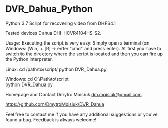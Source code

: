 # DVR_Dahua_Python
Python 3.7
Script for recovering video from DHFS4.1

Tested devices
Dahua DHI-HCVR4104HS-S2.


Usage:
Executing the script is very easy: Simply open a terminal (on Windows: [Win] + [R] -> enter "cmd" and press enter). At first you have to switch to the directory where the script is located and then you can fire up the Python interpreter.

Linux:
cd /path/to/script/
python DVR_Dahua.py 

Windows:
cd C:\Path\to\script\
python DVR_Dahua.py



Homepage and Contact
Dmytro Moisiuk dm.moisiuk@gmail.com

https://github.com/DmytroMoisiuk/DVR_Dahua

Feel free to contact me if you have any additional suggestions or you've found a bug. Feedback is always welcome! 

